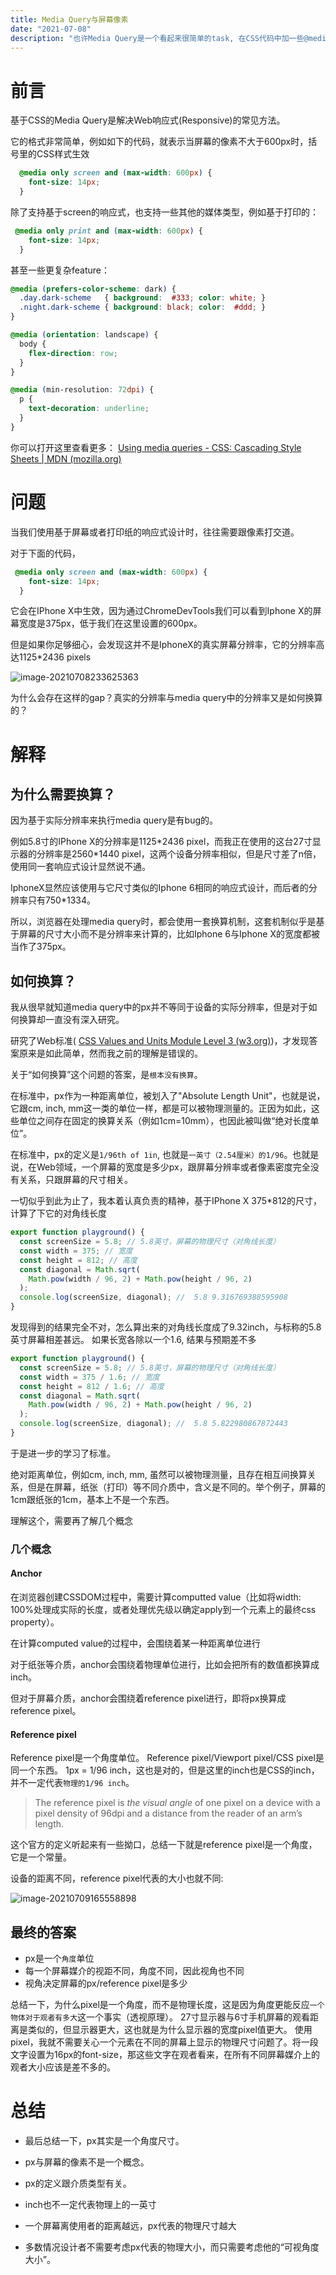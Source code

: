 ```yaml
---
title: Media Query与屏幕像素
date: "2021-07-08"
description: "也许Media Query是一个看起来很简单的task, 在CSS代码中加一些@media似乎就能解决所有的问题。但是实际上，可以访问一个网站的设备千千万万，需要考虑的问题还有很多。本文着重讨论Media Query中的px与设备分辨率的关系"
---
```


# 前言

基于CSS的Media Query是解决Web响应式(Responsive)的常见方法。

它的格式非常简单，例如如下的代码，就表示当屏幕的像素不大于600px时，括号里的CSS样式生效

```scss
  @media only screen and (max-width: 600px) {
    font-size: 14px;
  }
```

除了支持基于screen的响应式，也支持一些其他的媒体类型，例如基于打印的：

```scss
 @media only print and (max-width: 600px) {
    font-size: 14px;
  }
```

甚至一些更复杂feature：

```scss
@media (prefers-color-scheme: dark) {
  .day.dark-scheme   { background:  #333; color: white; }
  .night.dark-scheme { background: black; color:  #ddd; }
}

@media (orientation: landscape) {
  body {
    flex-direction: row;
  }
}

@media (min-resolution: 72dpi) {
  p {
    text-decoration: underline;
  }
}
```

你可以打开这里查看更多： [Using media queries - CSS: Cascading Style Sheets | MDN (mozilla.org)](https://developer.mozilla.org/en-US/docs/Web/CSS/Media_Queries/Using_media_queries#media_features)



# 问题

当我们使用基于屏幕或者打印纸的响应式设计时，往往需要跟像素打交道。

对于下面的代码，

```scss
 @media only screen and (max-width: 600px) {
    font-size: 14px;
  }
```

它会在IPhone X中生效，因为通过ChromeDevTools我们可以看到Iphone X的屏幕宽度是375px，低于我们在这里设置的600px。

但是如果你足够细心，会发现这并不是IphoneX的真实屏幕分辨率，它的分辨率高达1125*2436 pixels

![image-20210708233625363](posts/2021-07-08-media-query-01.png)



为什么会存在这样的gap？真实的分辨率与media query中的分辨率又是如何换算的？



# 解释

## 为什么需要换算？

因为基于实际分辨率来执行media query是有bug的。

例如5.8寸的IPhone X的分辨率是1125\*2436 pixel，而我正在使用的这台27寸显示器的分辨率是2560\*1440 pixel，这两个设备分辨率相似，但是尺寸差了n倍，使用同一套响应式设计显然说不通。

IphoneX显然应该使用与它尺寸类似的Iphone 6相同的响应式设计，而后者的分辨率只有750\*1334。



所以，浏览器在处理media query时，都会使用一套换算机制，这套机制似乎是基于屏幕的尺寸大小而不是分辨率来计算的，比如Iphone 6与Iphone X的宽度都被当作了375px。



## 如何换算？

我从很早就知道media query中的px并不等同于设备的实际分辨率，但是对于如何换算却一直没有深入研究。

研究了Web标准( [CSS Values and Units Module Level 3 (w3.org)](https://www.w3.org/TR/css-values-3/#absolute-lengths))，才发现答案原来是如此简单，然而我之前的理解是错误的。



关于“如何换算”这个问题的答案，是`根本没有换算`。

在标准中，px作为一种距离单位，被划入了"Absolute Length Unit"，也就是说，它跟cm, inch, mm这一类的单位一样，都是可以被物理测量的。正因为如此，这些单位之间存在固定的换算关系（例如1cm=10mm），也因此被叫做“绝对长度单位”。

在标准中，px的定义是`1/96th of 1in`,  也就是`一英寸（2.54厘米）的1/96`。也就是说，在Web领域，一个屏幕的宽度是多少px，跟屏幕分辨率或者像素密度完全没有关系，只跟屏幕的尺寸相关。



一切似乎到此为止了，我本着认真负责的精神，基于IPhone X 375\*812的尺寸，计算了下它的对角线长度

```javascript
export function playground() {
  const screenSize = 5.8; // 5.8英寸，屏幕的物理尺寸（对角线长度）
  const width = 375; // 宽度
  const height = 812; // 高度
  const diagonal = Math.sqrt(
    Math.pow(width / 96, 2) + Math.pow(height / 96, 2)
  );
  console.log(screenSize, diagonal); //  5.8 9.316769388595908
}
```

发现得到的结果完全不对，怎么算出来的对角线长度成了9.32inch，与标称的5.8英寸屏幕相差甚远。
如果长宽各除以一个1.6, 结果与预期差不多

```javascript
export function playground() {
  const screenSize = 5.8; // 5.8英寸，屏幕的物理尺寸（对角线长度）
  const width = 375 / 1.6; // 宽度
  const height = 812 / 1.6; // 高度
  const diagonal = Math.sqrt(
    Math.pow(width / 96, 2) + Math.pow(height / 96, 2)
  );
  console.log(screenSize, diagonal); //  5.8 5.822980867872443
}
```



于是进一步的学习了标准。

绝对距离单位，例如cm, inch, mm, 虽然可以被物理测量，且存在相互间换算关系，但是在屏幕，纸张（打印）等不同介质中，含义是不同的。举个例子，屏幕的1cm跟纸张的1cm，基本上不是一个东西。

理解这个，需要再了解几个概念

### 几个概念

#### Anchor

在浏览器创建CSSDOM过程中，需要计算computted value（比如将width: 100%处理成实际的长度，或者处理优先级以确定apply到一个元素上的最终css property）。

在计算computed value的过程中，会围绕着某一种距离单位进行

对于纸张等介质，anchor会围绕着物理单位进行，比如会把所有的数值都换算成inch。

但对于屏幕介质，anchor会围绕着reference pixel进行，即将px换算成reference pixel。



#### Reference pixel

Reference pixel是一个角度单位。
Reference pixel/Viewport pixel/CSS pixel是同一个东西。
1px = 1/96 inch，这也是对的，但是这里的inch也是CSS的inch，并不一定代表`物理的1/96 inch`。

> The reference pixel is *the visual angle* of one pixel on a device with a pixel density of 96dpi and a distance from the reader of an arm’s length. 

这个官方的定义听起来有一些拗口，总结一下就是reference pixel是一个角度，它是一个常量。

设备的距离不同，reference pixel代表的大小也就不同:

![image-20210709165558898](posts/2021-07-08-media-query-02.png)

## 最终的答案

* px是一个`角度`单位
* 每一个屏幕媒介的视距不同，角度不同，因此视角也不同
* 视角决定屏幕的px/reference pixel是多少


总结一下，为什么pixel是一个角度，而不是物理长度，这是因为角度更能反应`一个物体对于观者有多大`这一个事实（透视原理）。
27寸显示器与6寸手机屏幕的观看距离是类似的，但显示器更大，这也就是为什么显示器的宽度pixel值更大。
使用pixel，我就不需要关心一个元素在不同的屏幕上显示的物理尺寸问题了。将一段文字设置为16px的font-size，那这些文字在观者看来，在所有不同屏幕媒介上的观者大小应该是差不多的。

# 总结


* 最后总结一下，px其实是一个角度尺寸。
* px与屏幕的像素不是一个概念。
* px的定义跟介质类型有关。
* inch也不一定代表物理上的一英寸

* 一个屏幕离使用者的距离越远，px代表的物理尺寸越大
* 多数情况设计者不需要考虑px代表的物理大小，而只需要考虑他的“可视角度大小”。

